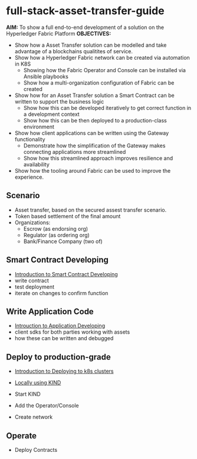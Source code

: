 # full-stack-asset-transfer-guide

**AIM:** To show a full end-to-end development of a solution on the Hyperledger Fabric Platform
**OBJECTIVES:** 

- Show how a Asset Transfer solution can be modelled and take advantage of a blockchains qualitites of service.
- Show how a Hyperledger Fabric network can be created via automation in K8S
	- Showing how the Fabric Operator and Console can be installed via Ansible playbooks
	- Show how a multi-organization configuration of Fabric can be created
- Show how for an Asset Transfer solution a Smart Contract can be written to support the business logic
	- Show how this can be developed iteratively to get correct function in a development context
	- Show how this can be then deployed to a production-class environment
- Show how client applications can be written using the Gateway functionality
	- Demonstrate how the simplification of the Gateway makes connecting applications more streamlined
	- Show how this streamlined approach improves resilience and availability
- Show how the tooling around Fabric can be used to improve the experience.

## Scenario

- Asset transfer, based on the secured assest transfer scenario.
- Token based settlement of the final amount
- Organizations: 
    - Escrow (as endorsing org)
    - Regulator (as ordering org)
    - Bank/Finance Company (two of)
## Smart Contract Developing

- [Introduction to Smart Contract Developing](./docs/SmartContractDev/00-Introduction.md)
- write contract
- test deployment
- iterate on changes to confirm function

## Write Application Code

- [Introuction to Application Developing](./docs/ApplicationDev/00-introduction.md)
- client sdks for both parties working with assets
- how these can be written and debugged

## Deploy to production-grade

- [Introduction to Deploying to k8s clusters](./docs/k8sProduction/00-Introduction.md)
- [Locally using KIND](./docs/k8sProduction/01-KINDOpenSourcFabricStack.md)


- Start KIND
- Add the Operator/Console
- Create network

## Operate

- Deploy Contracts